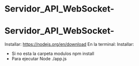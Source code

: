 # Servidor_API_WebSocket-
# Servidor_API_WebSocket-
Installar:
<https://nodejs.org/en/download>
En la terminal:
Installar:
- Si no esta la carpeta modulos npm install
- Para ejecutar Node ./app.js
